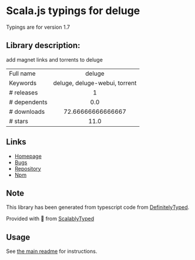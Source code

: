 
# Scala.js typings for deluge

Typings are for version 1.7

## Library description:
add magnet links and torrents to deluge

|                    |                 |
| ------------------ | :-------------: |
| Full name          | deluge |
| Keywords           | deluge, deluge-webui, torrent |
| # releases         | 1 |
| # dependents       | 0.0 |
| # downloads        | 72.66666666666667 |
| # stars            | 11.0 |

## Links
- [Homepage](https://github.com/ginman86/deluge)
- [Bugs](https://github.com/ginman86/deluge/issues)
- [Repository](https://github.com/ginman86/deluge)
- [Npm](https://www.npmjs.com/package/deluge)
    


## Note
This library has been generated from typescript code from [DefinitelyTyped](https://definitelytyped.org).

Provided with :purple_heart: from [ScalablyTyped](https://github.com/oyvindberg/ScalablyTyped)

## Usage
See [the main readme](../../readme.md) for instructions.


